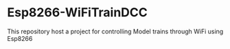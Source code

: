 # Esp8266-WiFiTrainDCC
This repository host a project for controlling Model trains through WiFi using Esp8266
